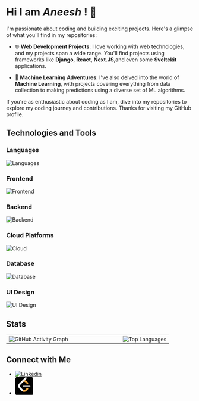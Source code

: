 # Hi I am _Aneesh_ ! 👋

I'm passionate about coding and building exciting projects. Here's a glimpse of what you'll find in my repositories:

- 🌐 **Web Development Projects**: I love working with web technologies, and my projects span a wide range. You'll find projects using frameworks like **Django**, **React**, **Next.JS**,and even some **Sveltekit** applications.

- 🤖 **Machine Learning Adventures**: I've also delved into the world of **Machine Learning**, with projects covering everything from data collection to making predictions using a diverse set of ML algorithms. 

If you're as enthusiastic about coding as I am, dive into my repositories to explore my coding journey and contributions. Thanks for visiting my GitHub profile.

## Technologies and Tools

### Languages
![Languages](https://skillicons.dev/icons?i=py,js,java)

### Frontend
![Frontend](https://skillicons.dev/icons?i=react,nextjs,svelte,tailwind)

### Backend
![Backend](https://skillicons.dev/icons?i=express,django)

### Cloud Platforms
![Cloud](https://skillicons.dev/icons?i=gcp,firebase,vercel)
### Database
![Database](https://skillicons.dev/icons?i=mysql,mongodb,redis)

### UI Design
![UI Design](https://skillicons.dev/icons?i=photoshop,figma)

## Stats

<table>
  <tr>
    <td width="70%">
      <img src="https://github-readme-activity-graph.vercel.app/graph?username=aneeshpatne&theme=react-dark" alt="GitHub Activity Graph" />
    </td>
    <td width="30%">
      <img src="https://github-readme-stats.vercel.app/api/top-langs/?username=aneeshpatne&layout=compact&theme=dark&langs_count=6&hide=HTML,jupyter%20notebook,css,Handlebars" alt="Top Languages" />
    </td>
  </tr>
</table>


## Connect with Me
- [![Linkedin](https://skillicons.dev/icons?i=linkedin)](https://www.linkedin.com/in/aneeshpatne/)
- [![Leetcode](img/lc.png)](https://leetcode.com/aneeshpatne/)

